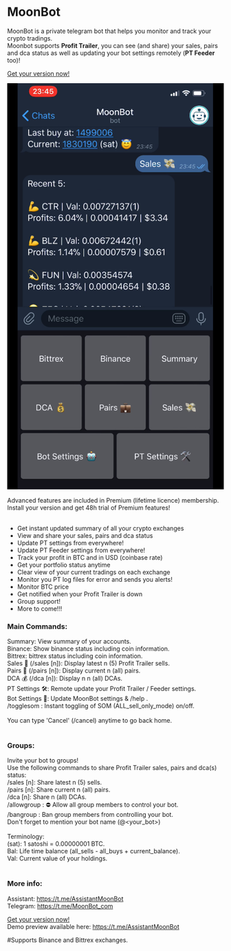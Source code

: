 # MoonBot

MoonBot is a private telegram bot that helps you monitor and track your crypto tradings.<br />
Moonbot supports **Profit Trailer**, you can see (and share) your sales, pairs and dca status as well as updating your bot settings remotely (**PT Feeder** too)!<br />

[Get your version now!](https://github.com/tulihub/moonbot/wiki/Quick-Installation)

![Screenshot](ss.png)

Advanced features are included in Premium (lifetime licence) membership.<br />
Install your version and get 48h trial of Premium features!
<br /><br />

* Get instant updated summary of all your crypto exchanges
* View and share your sales, pairs and dca status
* Update PT settings from everywhere!
* Update PT Feeder settings from everywhere!
* Track your profit in BTC and in USD (coinbase rate)
* Get your portfolio status anytime
* Clear view of your current tradings on each exchange
* Monitor you PT log files for error and sends you alerts!
* Monitor BTC price 
* Get notified when your Profit Trailer is down
* Group support!
* More to come!!! 


### Main Commands:<br />
Summary: View summary of your accounts.<br />
Binance: Show binance status including coin information.<br />
Bittrex: bittrex status including coin information.<br />
Sales 💸 (/sales [n]): Display latest n (5) Profit Trailer sells.<br />
Pairs 💼 (/pairs [n]): Display current n (all) pairs.<br />
DCA 💰 (/dca [n]): Display n n (all) DCAs.<br />
PT Settings 🛠: Remote update your Profit Trailer / Feeder settings.<br />
Bot Settings 🤖: Update MoonBot settings & /help .<br />
/togglesom : Instant toggling of SOM (ALL_sell_only_mode) on/off.<br />
<br />
You can type 'Cancel' (/cancel) anytime to go back home.<br />
<br />
### Groups:<br />
Invite your bot to groups!<br />
Use the following commands to share Profit Trailer sales, pairs and dca(s) status:<br />
/sales [n]: Share latest n (5) sells.<br />
/pairs [n]: Share current n (all) pairs.<br />
/dca [n]: Share n (all) DCAs.<br />
/allowgroup : ⛔️ Allow all group members to control your bot.<br />
/bangroup : Ban group members from controlling your bot.<br />
Don't forget to mention your bot name (@<your_bot>) <br />
<br />
Terminology:<br />
(sat): 1 satoshi = 0.00000001 BTC.<br />
Bal: Life time balance (all_sells - all_buys + current_balance).<br />
Val: Current value of your holdings.<br />
<br />
### More info: <br />
Assistant: https://t.me/AssistantMoonBot <br />
Telegram: https://t.me/MoonBot_com <br />

[Get your version now!](https://github.com/tulihub/moonbot/wiki/Quick-Installation)<br />
Demo preview available here: https://t.me/AssistantMoonBot <br />

#Supports Binance and Bittrex exchanges.
